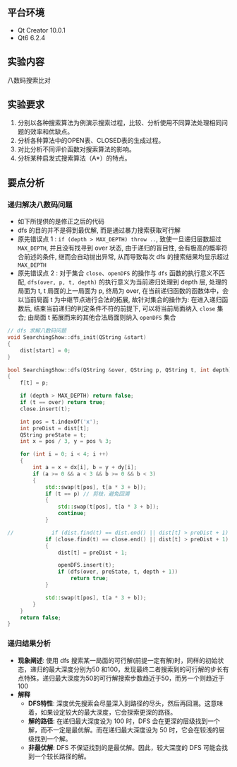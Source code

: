 ## 平台环境
- Qt Creator 10.0.1
- Qt6 6.2.4

## 实验内容
八数码搜索比对

## 实验要求
1. 分别以各种搜索算法为例演示搜索过程，比较、分析使用不同算法处理相同问题的效率和优缺点。
2. 分析各种算法中的OPEN表、CLOSED表的生成过程。
3. 对比分析不同评价函数对搜索算法的影响。
4. 分析某种启发式搜索算法（A*）的特点。


## 要点分析
### 递归解决八数码问题
- 如下所提供的是修正之后的代码
- dfs 的目的并不是得到最优解, 而是通过暴力搜索获取可行解
- 原先错误点 1 : `if (depth > MAX_DEPTH) throw ..`, 致使一旦递归层数超过 `MAX_DEPTH`, 并且没有找寻到 over 状态, 由于递归的盲目性, 会有极高的概率符合前述的条件, 继而会自动抛出异常, 从而导致每次 dfs 的搜索结果均显示超过 `MAX_DEPTH` 
- 原先错误点 2 : 对于集合 `close`、`openDFS` 的操作与 `dfs` 函数的执行意义不匹配, `dfs(over, p, t, depth)` 的执行意义为当前递归处理到 depth 层, 处理的局面为 t, t 局面的上一局面为 p, 终局为 over, 在当前递归函数的函数体中，会以当前局面 t 为中继节点进行合法的拓展, 故针对集合的操作为: 在进入递归函数后, 结束当前递归的判定条件不符的前提下, 可以将当前局面纳入 `close` 集合; 由局面 t 拓展而来的其他合法局面则纳入 `openDFS` 集合
```C++
// dfs 求解八数码问题
void SearchingShow::dfs_init(QString &start)
{
    dist[start] = 0;
}

bool SearchingShow::dfs(QString &over, QString p, QString t, int depth)
{
    f[t] = p;

    if (depth > MAX_DEPTH) return false;
    if (t == over) return true;
    close.insert(t);

    int pos = t.indexOf('x');
    int preDist = dist[t];
    QString preState = t;
    int x = pos / 3, y = pos % 3;

    for (int i = 0; i < 4; i ++)
    {
        int a = x + dx[i], b = y + dy[i];
        if (a >= 0 && a < 3 && b >= 0 && b < 3)
        {
            std::swap(t[pos], t[a * 3 + b]);
            if (t == p) // 剪枝，避免回溯
            {
                std::swap(t[pos], t[a * 3 + b]);
                continue;
            }

//            if (dist.find(t) == dist.end() || dist[t] > preDist + 1)
            if (close.find(t) == close.end() || dist[t] > preDist + 1)
            {
                dist[t] = preDist + 1;

                openDFS.insert(t);
                if (dfs(over, preState, t, depth + 1))
                    return true;
            }

            std::swap(t[pos], t[a * 3 + b]);
        }
    }
    return false;
}
```

### 递归结果分析
- **现象阐述**: 使用 dfs 搜索某一局面的可行解(前提一定有解)时，同样的初始状态，递归的最大深度分别为50 和100，发现最终二者搜索到的可行解的步长有点特殊，递归最大深度为50的可行解搜索步数趋近于50，而另一个则趋近于100
- **解释**
    - **DFS特性**: 深度优先搜索会尽量深入到路径的尽头，然后再回溯。这意味着，如果设定较大的最大深度，它会探索更深的路径。
    - **解的路径**: 在递归最大深度设为 100 时，DFS 会在更深的层级找到一个解，而不一定是最优解。而在递归最大深度设为 50 时，它会在较浅的层级找到一个解。
    - **非最优解**: DFS 不保证找到的是最优解。因此，较大深度的 DFS 可能会找到一个较长路径的解。